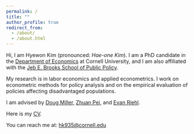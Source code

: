 ```yaml
---
permalink: /
title: ""
author_profile: true
redirect_from: 
  - /about/
  - /about.html
---
```


Hi, I am Hyewon Kim (pronounced: _Hae-one Kim_). I am a PhD candidate in the [Department of Economics](https://economics.cornell.edu/) at Cornell University, and I am also affiliated with the [Jeb E. Brooks School of Public Policy](https://publicpolicy.cornell.edu). 

My research is in labor economics and applied econometrics. I work on econometric methods for policy analysis and on the empirical evaluation of policies affecting disadvantaged populations.

I am advised by [Doug Miller](https://economics.cornell.edu/douglas-miller), [Zhuan Pei](https://peizhuan.github.io/), and [Evan Riehl](https://evanriehl.github.io/). 

Here is my [CV](files/CV_Hyewon_Kim.pdf). 

You can reach me at: hk935@cornell.edu
